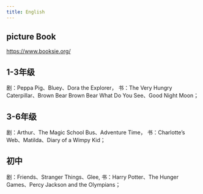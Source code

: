 ```yaml
---
title: English
---
```



## picture Book

https://www.booksie.org/

## 1-3年级


剧：Peppa Pig、Bluey、Dora the Explorer，
书：The Very Hungry Caterpillar、Brown Bear Brown Bear What Do You See、Good Night Moon；

## 3-6年级
剧：Arthur、The Magic School Bus、Adventure Time，
书：Charlotte’s Web、Matilda、Diary of a Wimpy Kid；

## 初中

剧：Friends、Stranger Things、Glee,
书：Harry Potter、The Hunger Games、Percy Jackson and the Olympians；
